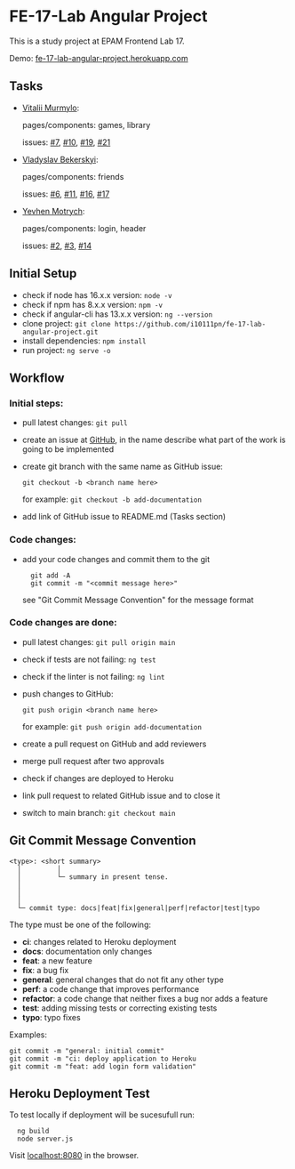 # FE-17-Lab Angular Project

This is a study project at EPAM Frontend Lab 17.

Demo: [fe-17-lab-angular-project.herokuapp.com](https://fe-17-lab-angular-project.herokuapp.com/)

## Tasks

* [Vitalii Murmylo](https://github.com/VitaliiMurmylo):

  pages/components: games, library

  issues:
  [#7](https://github.com/i10111pn/fe-17-lab-angular-project/issues/7),
  [#10](https://github.com/i10111pn/fe-17-lab-angular-project/issues/10),
  [#19](https://github.com/i10111pn/fe-17-lab-angular-project/issues/19),
  [#21](https://github.com/i10111pn/fe-17-lab-angular-project/issues/21)

* [Vladyslav Bekerskyi](https://github.com/bekerskyi):

  pages/components: friends

  issues: 
  [#6](https://github.com/i10111pn/fe-17-lab-angular-project/issues/6),
  [#11](https://github.com/i10111pn/fe-17-lab-angular-project/issues/11),
  [#16](https://github.com/i10111pn/fe-17-lab-angular-project/issues/16),
  [#17](https://github.com/i10111pn/fe-17-lab-angular-project/issues/17)


* [Yevhen Motrych](https://github.com/i10111pn): 

  pages/components: login, header

  issues: 
  [#2](https://github.com/i10111pn/fe-17-lab-angular-project/issues/2),
  [#3](https://github.com/i10111pn/fe-17-lab-angular-project/issues/3),
  [#14](https://github.com/i10111pn/fe-17-lab-angular-project/issues/14)  

## Initial Setup

* check if node has 16.x.x version: `node -v`
* check if npm has 8.x.x version: `npm -v`
* check if angular-cli has 13.x.x version: `ng --version`
* clone project: `git clone https://github.com/i10111pn/fe-17-lab-angular-project.git`
* install dependencies: `npm install`
* run project: `ng serve -o`

## Workflow

### Initial steps:
* pull latest changes: `git pull`

* create an issue at [GitHub](https://github.com/i10111pn/fe-17-lab-angular-project/issues), in the name describe what part of the work is going to be implemented

* create git branch with the same name as GitHub issue:

  `git checkout -b <branch name here>`

  for example: `git checkout -b add-documentation`

* add link of GitHub issue to README.md (Tasks section)

### Code changes:

* add your code changes and commit them to the git
 
  ```
    git add -A
    git commit -m "<commit message here>"
  ```

  see "Git Commit Message Convention" for the message format

### Code changes are done:

* pull latest changes: `git pull origin main`
* check if tests are not failing: `ng test`
* check if the linter is not failing: `ng lint`

* push changes to GitHub:

  `git push origin <branch name here>`

  for example: `git push origin add-documentation`

* create a pull request on GitHub and add reviewers
* merge pull request after two approvals
* check if changes are deployed to Heroku
* link pull request to related GitHub issue and to close it
* switch to main branch: `git checkout main`

## Git Commit Message Convention

```
<type>: <short summary>
  │         │
  │         └─ summary in present tense.
  │       
  │       
  │
  └─ commit type: docs|feat|fix|general|perf|refactor|test|typo
```

The type must be one of the following:

* **ci**: changes related to Heroku deployment
* **docs**: documentation only changes
* **feat**: a new feature
* **fix**: a bug fix
* **general**: general changes that do not fit any other type
* **perf**: a code change that improves performance
* **refactor**: a code change that neither fixes a bug nor adds a feature
* **test**: adding missing tests or correcting existing tests
* **typo**: typo fixes

Examples:

```
git commit -m "general: initial commit"
git commit -m "ci: deploy application to Heroku
git commit -m "feat: add login form validation"
```

## Heroku Deployment Test

  To test locally if deployment will be sucesufull run:

  ```
    ng build
    node server.js
  ```

  Visit [localhost:8080](http://localhost:8080/) in the browser.
